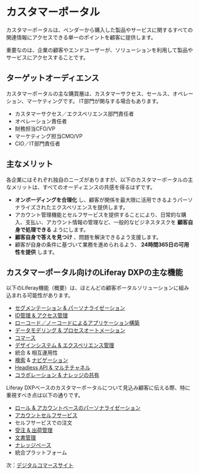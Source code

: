 # カスタマーポータル

カスタマーポータルは、ベンダーから購入した製品やサービスに関するすべての関連情報にアクセスできる単一のポイントを顧客に提供します。

重要なのは、企業の顧客やエンドユーザーが、ソリューションを利用して製品やサービスにアクセスすることです。

## ターゲットオーディエンス

カスタマーポータルの主な購買層は、カスタマーサクセス、セールス、オペレーション、マーケティングです。 IT部門が関与する場合もあります。

* カスタマーサクセス／エクスペリエンス部門責任者
* オペレーション責任者
* 財務担当CFO/VP
* マーケティング担当CMO/VP
* CIO／IT部門責任者

## 主なメリット

各企業にはそれぞれ独自のニーズがありますが、以下のカスタマーポータルの主なメリットは、すべてのオーディエンスの共感を得るはずです。

* **オンボーディングを合理化** し、顧客が関係を最大限に活用できるようパーソナライズされたエクスペリエンスを提供します。
* アカウント管理機能とセルフサービスを提供することにより、日常的な購入、支払い、アカウント情報の管理など、一般的なビジネスタスクを **顧客自身で処理できる** ようにします。
* **顧客自身で答えを見つけ** 、問題を解決できるよう支援します。
* 顧客が自身の条件に基づいて業務を進められるよう、 **24時間365日の可用性を提供** します。

## カスタマーポータル向けのLiferay DXPの主な機能

以下のLiferay機能（概要）は、ほとんどの顧客ポータルソリューションに組み込まれる可能性があります。

* [セグメンテーション & パーソナライゼーション](https://learn.liferay.com/w/dxp/site-building/personalizing-site-experience)
* [ID管理 & アクセス管理](https://learn.liferay.com/w/dxp/installation-and-upgrades/securing-liferay)
* [ローコード／ノーコードによるアプリケーション構築](https://learn.liferay.com/w/dxp/building-applications/objects)
* [データモデリング & プロセスオートメーション](https://learn.liferay.com/w/dxp/process-automation)
* [コマース](https://learn.liferay.com/w/commerce/index)
* [デザインシステム & エクスペリエンス管理](https://learn.liferay.com/w/dxp/site-building)
* 統合 & 相互運用性
* [検索](https://learn.liferay.com/w/dxp/using-search) & [ナビゲーション](https://learn.liferay.com/w/dxp/site-building/site-navigation)
* [Headless API & マルチチャネル](https://learn.liferay.com/w/dxp/headless-delivery)
* [コラボレーション & ナレッジの共有](https://learn.liferay.com/w/dxp/collaboration-and-social)

Liferay DXPベースのカスタマーポータルについて見込み顧客に伝える際、特に重視すべき点は以下の通りです。

* [ロール & アカウントベースのパーソナライゼーション](https://learn.liferay.com/w/dxp/site-building/personalizing-site-experience)
* [アカウントセルフサービス](https://learn.liferay.com/w/commerce/users-and-accounts/account-management)
* セルフサービスでの注文
* [受注 & 出荷管理](https://learn.liferay.com/w/commerce/order-management)
* [文書管理](https://learn.liferay.com/w/dxp/content-authoring-and-management/documents-and-media)
* [ナレッジベース](https://learn.liferay.com/w/dxp/collaboration-and-social/knowledge-base)
* 統合プラットフォーム

次：[デジタルコマースサイト](./digital-commerce-sites.md) 
